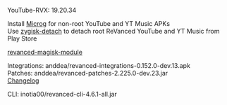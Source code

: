 YouTube-RVX: 19.20.34  

Install [Microg](https://github.com/ReVanced/GmsCore/releases) for non-root YouTube and YT Music APKs  
Use [zygisk-detach](https://github.com/j-hc/zygisk-detach) to detach root ReVanced YouTube and YT Music from Play Store  

[revanced-magisk-module](https://github.com/j-hc/revanced-magisk-module)
  
Integrations: anddea/revanced-integrations-0.152.0-dev.13.apk  
Patches: anddea/revanced-patches-2.225.0-dev.23.jar  
[Changelog](https://github.com/anddea/revanced-patches/releases/tag/v2.225.0-dev.23)

CLI: inotia00/revanced-cli-4.6.1-all.jar    
